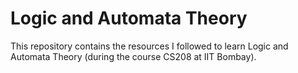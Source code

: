 # Logic and Automata Theory
This repository contains the resources I followed to learn Logic and Automata Theory (during the course CS208 at IIT Bombay).